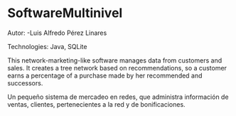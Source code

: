 # SoftwareMultinivel

Autor: -Luis Alfredo Pérez Linares

Technologies: Java, SQLite

This network-marketing-like software manages data from customers and sales. It creates a tree network based on recommendations, so a customer earns a percentage of a purchase made by her recommended and successors.

Un pequeño sistema de mercadeo en redes, que administra información de ventas, clientes, pertenecientes a la red y de bonificaciones.
